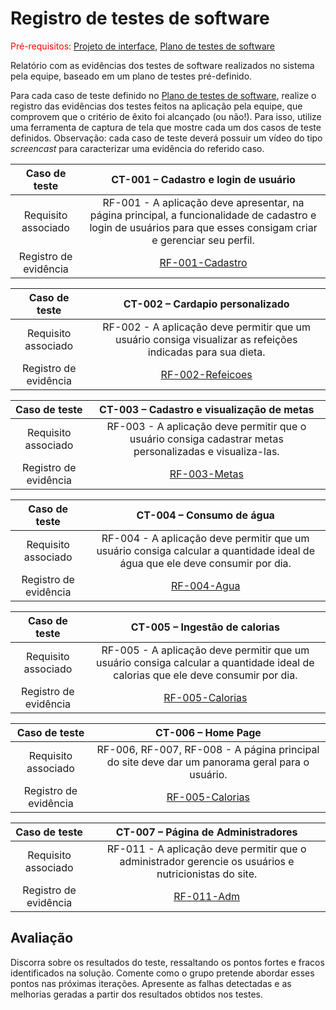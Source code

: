 # Registro de testes de software

<span style="color:red">Pré-requisitos: <a href="05-Projeto-interface.md"> Projeto de interface</a></span>, <a href="08-Plano-testes-software.md"> Plano de testes de software</a>

Relatório com as evidências dos testes de software realizados no sistema pela equipe, baseado em um plano de testes pré-definido.

Para cada caso de teste definido no <a href="08-Plano-testes-software.md"> Plano de testes de software</a>, realize o registro das evidências dos testes feitos na aplicação pela equipe, que comprovem que o critério de êxito foi alcançado (ou não!). Para isso, utilize uma ferramenta de captura de tela que mostre cada um dos casos de teste definidos. Observação: cada caso de teste deverá possuir um vídeo do tipo _screencast_ para caracterizar uma evidência do referido caso.

| **Caso de teste** 	| **CT-001 – Cadastro e login de usuário** 	|
|:---:	|:---:	|
| Requisito associado | RF-001 - A aplicação deve apresentar, na página principal, a funcionalidade de cadastro e login de usuários para que esses consigam criar e gerenciar seu perfil. |
| Registro de evidência | [RF-001-Cadastro](videos/RF-001-Cadastro.mp4) |

| **Caso de teste** 	| **CT-002 – Cardapio personalizado** 	|
|:---:	|:---:	|
| Requisito associado | RF-002 - A aplicação deve permitir que um usuário consiga visualizar as refeições indicadas para sua dieta. |
| Registro de evidência | [RF-002-Refeicoes](videos/RF-002-Refeicoes.mp4) |

| **Caso de teste** 	| **CT-003 – Cadastro e visualização de metas** 	|
|:---:	|:---:	|
| Requisito associado | RF-003 - A aplicação deve permitir que o usuário consiga cadastrar metas personalizadas e visualiza-las. |
| Registro de evidência | [RF-003-Metas](videos/RF-003-Metas.mp4) |

| **Caso de teste** 	| **CT-004 – Consumo de água** 	|
|:---:	|:---:	|
| Requisito associado | RF-004 - A aplicação deve permitir que um usuário consiga calcular a quantidade ideal de água que ele deve consumir por dia. |
| Registro de evidência | [RF-004-Agua](videos/RF-004-Agua.mp4) |

| **Caso de teste** 	| **CT-005 – Ingestão de calorias** 	|
|:---:	|:---:	|
| Requisito associado | RF-005 - A aplicação deve permitir que um usuário consiga calcular a quantidade ideal de calorias que ele deve consumir por dia. |
| Registro de evidência | [RF-005-Calorias](videos/RF-005-Calorias.mp4) |

| **Caso de teste** 	| **CT-006 – Home Page** 	|
|:---:	|:---:	|
| Requisito associado | RF-006, RF-007, RF-008 - A página principal do site deve dar um panorama geral para o usuário. |
| Registro de evidência | [RF-005-Calorias](videos/RF-005-.mp4) |

| **Caso de teste** 	| **CT-007 – Página de Administradores** 	|
|:---:	|:---:	|
| Requisito associado | RF-011 - A aplicação deve permitir que o administrador gerencie os usuários e nutricionistas do site. |
| Registro de evidência | [RF-011-Adm](videos/RF-011-Adm.mp4) |

## Avaliação

Discorra sobre os resultados do teste, ressaltando os pontos fortes e fracos identificados na solução. Comente como o grupo pretende abordar esses pontos nas próximas iterações. Apresente as falhas detectadas e as melhorias geradas a partir dos resultados obtidos nos testes.
